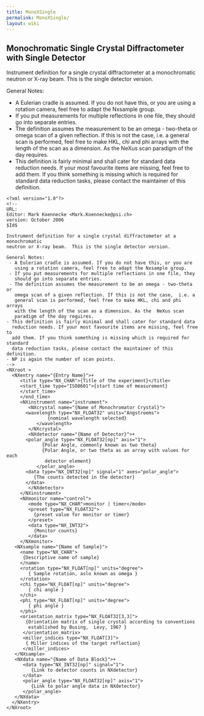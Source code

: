 ```yaml
---
title: MonoXSingle
permalink: MonoXSingle/
layout: wiki
---
```


Monochromatic Single Crystal Diffractometer with Single Detector
----------------------------------------------------------------

Instrument definition for a single crystal diffractometer at a
monochromatic neutron or X-ray beam. This is the single detector
version.

General Notes:

-   A Eulerian cradle is assumed. If you do not have this, or you are
    using a rotation camera, feel free to adapt the Nxsample group.
-   If you put measurements for multiple reflections in one file, they
    should go into separate entries.
-   The definition assumes the measurement to be an omega - two-theta or
    omega scan of a given reflection. If this is not the case, i.e. a
    general scan is performed, feel free to make HKL, chi and phi arrays
    with the length of the scan as a dimension. As the NeXus scan
    paradigm of the day requires.
-   This definition is fairly minimal and shall cater for standard data
    reduction needs. If your most favourite items are missing, feel free
    to add them. If you think something is missing which is required for
    standard data reduction tasks, please contact the maintainer of this
    definition.

<!-- -->

    <?xml version="1.0"?>
    <!--
    URL:
    Editor: Mark Koennecke <Mark.Koennecke@psi.ch>
    version: October 2006
    $Id$

    Instrument definition for a single crystal diffractometer at a monochromatic
    neutron or X-ray beam.  This is the single detector version.

    General Notes:
     - A Eulerian cradle is assumed. If you do not have this, or you are
       using a rotation camera, feel free to adapt the Nxsample group. 
     - If you put measurements for multiple reflections in one file, they 
       should go into separate entries.
     - The definition assumes the measurement to be an omega - two-theta or 
       omega scan of a given reflection. If this is not the case,  i.e. a 
       general scan is performed, feel free to make HKL, chi and phi arrays
       with the length of the scan as a dimension. As the  NeXus scan 
       paradigm of the day requires.
    - This definition is fairly minimal and shall cater for standard data
      reduction needs. If your most favourite items are missing, feel free to
      add them. If you think something is missing which is required for standard
      data reduction tasks, please contact the maintainer of this definition.
    - NP is again the number of scan points.
    -->
    <NXroot >
      <NXentry name="{Entry Name}">+
         <title type="NX_CHAR">{Title of the experiment}</title>
         <start_time type="ISO8601">{start time of measurement}
         </start_time>
         </end_time>
         <NXinstrument name="instrument">
            <NXcrystal name="{Name of Monochromator Crystal}">
           <wavelength type="NX_FLOAT32" units="Angstroems">
                   {nominal wavelength selected}
               </wavelength>
            </NXcrystal>
            <NXdetector name="{Name of Detector}">+
           <polar_angle type="NX_FLOAT32[np]" axis="1">
                 {Polar Angle, commonly known as two theta}
                 {Polar Angle, or two theta as an array with values for each
                  detector element}
               </polar_angle>
           <data type="NX_INT32[np]" signal="1" axes="polar_angle">
              {The counts detected in the detector}
           </data>
            </NXdetector>
         </NXinstrument>
         <NXmonitor name="control">
            <mode type="NX_CHAR">monitor | timer</mode>
            <preset type="NX_FLOAT32">
              {preset value for monitor or timer}
            </preset>
            <data type="NX_INT32">
              {Monitor counts}
            </data>
         </NXmonitor>
       <NXsample name="{Name of Sample}">
         <name type="NX_CHAR">
          {Descriptive name of sample}
         </name>
         <rotation type="NX_FLOAT[np]" units="degree">
            { Sample rotation, aslo known as omega }
         </rotation>
         <chi type="NX_FLOAT[np]" units="degree">
            { chi angle }
         </chi>
         <phi type="NX_FLOAT[np]" units="degree">
            { phi angle }
         </phi>
         <orientation_matrix type="NX_FLOAT32[3,3]">
           {Orientation matrix of single crystal according to conventions
            established by Busing,  Levy, 1967 }
          </orientation_matrix>
          <miller_indices type="NX_FLOAT[3]">
           { Miller indices of the target reflection}
          </miller_indices>
       </NXsample>
       <NXdata name="{Name of Data Block}">+
          <data type="NX_INT32[np]" signal="1">
             {Link to detector counts in NXdetector}
          </data>
          <polar_angle type="NX_FLOAT32[np]" axis="1">
             {Link to polar angle data in NXdetector}
          </polar_angle>
       </NXdata>
      </NXentry>
    </NXroot>
